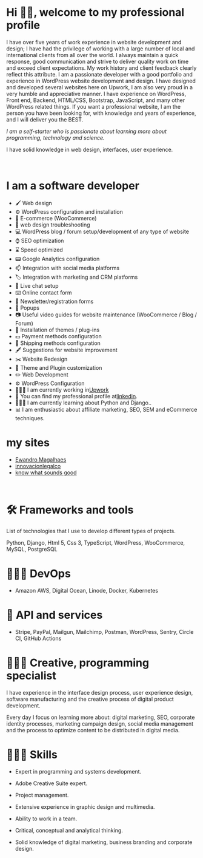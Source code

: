 <!DOCTYPE html>
<html lang="en">
<head>
    <meta charset="UTF-8">
    <meta name="viewport" content="width=device-width, initial-scale=1.0">
</head>
<body>
    <h1>
        Hi 👋🏻, welcome to my professional profile
    </h1>
    <p>
        I have over five years of work experience in website development and design; I have had the privilege of working with a large number of local and international clients from all over the world.
        I always maintain a quick response, good communication and strive to deliver quality work on time and exceed client expectations. My work history and client feedback clearly reflect this attribute.
        I am a passionate developer with a good portfolio and experience in WordPress website development and design. I have designed and developed several websites here on Upwork, I am also very proud in a very humble and appreciative manner.
        I have experience on WordPress, Front end, Backend, HTML/CSS, Bootstrap, JavaScript, and many other WordPress related things.
        If you want a professional website, I am the person you have been looking for, with knowledge and years of experience, and I will deliver you the BEST.
    </p>
    <p><em>I am a self-starter who is passionate about learning more about programming, technology and science.</em></p>
    <p>I have solid knowledge in web design, interfaces, user experience.</p>
    <br>
    <h1>
        I am a software developer
    </h1>
    <ul>
        <li>🖌️ Web design</li>
        <li>⚙️ WordPress configuration and installation</li>
        <li>🛒 E-commerce (WooCommerce)</li>
        <li>🔧 web design troubleshooting</li>
        <li>💻 WordPress blog / forum setup/development of any type of website</li>
        <li>⌚ SEO optimization</li>
        <li>⌛ Speed optimized</li>
        <li>📟 Google Analytics configuration</li>
        <li>📫 Integration with social media platforms</li>
        <li>🏷️ Integration with marketing and CRM platforms</li>
        <li>📱 Live chat setup</li>
        <li>⌨️ Online contact form</li>
        <li>📜 Newsletter/registration forms</li>
        <li>🔖 Popups</li>
        <li>📷 Useful video guides for website maintenance (WooCommerce / Blog / Forum)</li>
        <li>📌 Installation of themes / plug-ins</li>
        <li>💵 Payment methods configuration</li>
        <li>🚗 Shipping methods configuration</li>
        <li>🖋️ Suggestions for website improvement</li>
        <li>✂️ Website Redesign</li>
        <li>📌 Theme and Plugin customization</li>
        <li>✏️ Web Development</li>
        <li>⚙️ WordPress Configuration</li>
        <li>👨🏻‍💻 I am currently working in<a href="https://www.upwork.com/freelancers/~01b68c2f08b4a99c85" target="_blank">Upwork</a></li>
        <li>🤺 You can find my professional profile at<a href="https://www.linkedin.com/in/nicolas-pineda/" target="_blank">linkedin</a>.</li>
        <li>👨🏻‍🔬 I am currently learning about Python and Django..</li>
        <li>📊 I am enthusiastic about affiliate marketing, SEO, SEM and eCommerce techniques.</li>
      </li>
    </ul>
    <h1>
        my sites
    </h1>
    <ul>
            <li><a href="hhtps://Ewandro.com" target="_blank">Ewandro Magalhaes</a></li>
            <li><a href="https://innovacionlegalco.com/" target="_blank">innovacionlegalco</a></li>
            <li> <a href="https://knowwhatsoundsgood.com/" target="_blank">know what sounds good</a></li>
      </li>
    </ul>
    <br>
    <h1>
        🛠 Frameworks and tools
    </h1>
    <p>
        List of technologies that I use to develop different types of projects.
    </p>
    <p>
        Python, Django, Html 5, Css 3, TypeScript, WordPress, WooCommerce, MySQL, PostgreSQL
    </p>
    <h1>
        👨🏻‍🔬 DevOps
    </h1>
    <ul>
        <li>
            Amazon AWS, Digital Ocean, Linode, Docker, Kubernetes
        </li>
    </ul>
    <h1>
        🚀 API and services
    </h1>
    <ul>
        <li>
            Stripe, PayPal, Mailgun, Mailchimp, Postman, WordPress, Sentry, Circle CI, GitHub Actions
        </li>
    </ul>
    <h1>
        👨🏻‍🎨 Creative, programming specialist
    </h1>
    <p>
        I have experience in the interface design process, user experience design, software manufacturing and the creative process of digital product development.
    </p>
    <p>
        Every day I focus on learning more about: digital marketing, SEO, corporate identity processes, marketing campaign design, social media management and the process to optimize content to be distributed in digital media.
    </p>
    <h1>
        👨🏻‍🚀 Skills
    </h1>
    <ul>
        <li>
            Expert in programming and systems development.
        </li>
    </ul>
    <ul>
        <li>
            Adobe Creative Suite expert.
        </li>
    </ul>
    <ul>
        <li>
            Project management.
        </li>
    </ul>
    <ul>
        <li>
            Extensive experience in graphic design and multimedia.
        </li>
    </ul>
    <ul>
        <li>
            Ability to work in a team.
        </li>
    </ul>
    <ul>
        <li>
            Critical, conceptual and analytical thinking.
        </li>
    </ul>
    <ul>
        <li>
            Solid knowledge of digital marketing, business branding and corporate design.
        </li>
    </ul>
</body>
</html>
